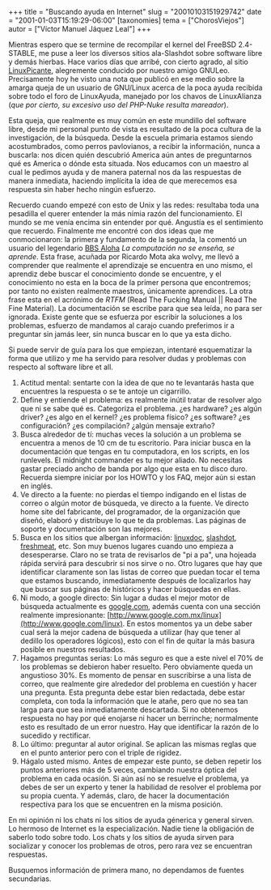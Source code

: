 +++
title = "Buscando ayuda en Internet"
slug = "20010103151929742"
date = "2001-01-03T15:19:29-06:00"
[taxonomies]
tema = ["ChorosViejos"]
autor = ["Víctor Manuel Jáquez Leal"]
+++

Mientras espero que se termine de recompilar el kernel del FreeBSD 2.4-STABLE,
me puse a leer los diversos sitios ala-Slashdot sobre software libre y demás
hierbas. Hace varios días que arribé, con cierto agrado, al sitio
[LinuxPicante](http://www.linuxpicante.org), alegremente conducido por nuestro
amigo GNULeo. Precisamente hoy he visto una nota que publicó en ese medio sobre
la amarga queja de un usuario de GNU/Linux acerca de la poca ayuda recibida
sobre todo el foro de LinuxAyuda, manejado por los chavos de LinuxAlianza (*que
por cierto, su excesivo uso del PHP-Nuke resulta mareador*).

Esta queja, que realmente es muy común en este mundillo del software libre,
desde mi personal punto de vista es resultado de la poca cultura de la
investigación, de la búsqueda. Desde la escuela primaria estamos siendo
acostumbrados, como perros pavlovianos, a recibir la información, nunca a
buscarla: nos dicen quién descubrió America aún antes de preguntarnos qué es
America o dónde esta situada. Nos educamos con un maestro al cual le pedimos
ayuda y de manera paternal nos da las respuestas de manera inmediata, haciendo
implícita la idea de que merecemos esa respuesta sin haber hecho ningún
esfuerzo.

<!-- more -->

Recuerdo cuando empezé con esto de Unix y las redes: resultaba toda una
pesadilla el querer entender la más nímia razón del funcionamiento. El mundo se
me venía encima sin entender por qué. Angustía es el sentimiento que recuerdo.
Finalmente me encontré con dos ideas que me conmocionaron: la primera y
fundamento de la segunda, la comentó un usuario del legendario [BBS
Aloha](telnet://alohabbs.org.mx) *La computación no se enseña, se aprende*. Esta
frase, acuñada por Ricardo Mota aka wolvy, me llevó a comprender que realmente
el aprendizaje se encuentra en uno mismo, el aprendiz debe buscar el
conocimiento donde se encuentre, y el conocimiento no esta en la boca de la
primer persona que encontremos; por tanto no existen realmente maestros,
únicamente aprendices. La otra frase esta en el acrónimo de *RTFM* (Read The
Fucking Manual || Read The Fine Material). La documentación se escribe para que
sea leída, no para ser ignorada. Existe gente que se esfuerza por escribir la
soluciones a los problemas, esfuerzo de mandamos al carajo cuando preferimos ir
a preguntar sin jamás leer, sin nunca buscar en lo que ya esta dicho.

Si puede servir de guía para los que empiezan, intentaré esquematizar la forma
que utilizo y me ha servido para resolver dudas y problemas con respecto al
software libre et all.

1. Actitud mental: sentarte con la idea de que no te levantarás hasta que
   encuentres la respuesta o se te antoje un cigarrillo.
2. Define y entiende el problema: es realmente inútil tratar de resolver algo
   que ni se sabe qué es. Categoriza el problema. ¿es hardware? ¿es algún
   driver? ¿es algo en el kernel? ¿es problema físico? ¿es software? ¿es
   configuración? ¿es compilación? ¿algún mensaje extraño?
3. Busca alrededor de tí: muchas veces la solución a un problema se encuentra a
   menos de 10 cm de tu escritorio. Para iniciar busca en la documentación que
   tengas en tu computadora, en los scripts, en los runlevels. El midnight
   commander es tu mejor aliado. No necesitas gastar preciado ancho de banda por
   algo que esta en tu disco duro. Recuerda siempre iniciar por los HOWTO y los
   FAQ, mejor aún si estan en inglés.
4. Ve directo a la fuente: no pierdas el tiempo indigando en el listas de correo
   o algún motor de búsqueda, ve directo a la fuente. Ve directo home site del
   fabricante, del programador, de la organización que diseñó, elaboró y
   distribuye lo que te da problemas. Las páginas de soporte y documentación son
   las mejores.
5. Busca en los sitios que albergan información:
   [linuxdoc](http://www.linuxdoc.org), [slashdot](http://www.slashdot.org),
   [freshmeat](http://www.freshmeat.net), etc. Son muy buenos lugares cuando uno
   empieza a desesperarse. Claro no se trata de revisarlos de "pi a pa", una
   hojeada rápida servirá para descubrir si nos sirve o no. Otro lugares que hay
   que identificar claramente son las listas de correo que puedan tocar el tema
   que estamos buscando, inmediatamente después de localizarlos hay que buscar
   sus páginas de históricos y hacer búsquedas en ellas.
6. Ni modo, a google directo: Sin lugar a dudas el mejor motor de búsqueda
   actualmente es [google.com](http://www.google.com), además cuenta con una
   sección realmente impresionante:
   [http://www.google.com.mx/linux](http://www.google.com/linux). En estos
   momentos ya un debe saber cual será la mejor cadena de búsqueda a utilizar
   (hay que tener al dedillo los operadores lógicos), esto con el fin de quitar
   la más basura posible en nuestros resultados.
7. Hagamos preguntas serias: Lo más seguro es que a este nivel el 70% de los
   problemas se debieron haber resuelto. Pero obviamente queda un angustioso
   30%. Es momento de pensar en suscribirse a una lista de correo, que realmente
   gire alrededor del problema en cuestión y hacer una pregunta. Esta pregunta
   debe estar bien redactada, debe estar completa, con toda la información que
   le atañe, pero que no sea tan larga para que sea inmediatamente descartada.
   Si no obtenemos respuesta no hay por qué enojarse ni hacer un berrinche;
   normalmente esto es resultado de un error nuestro. Hay que identificar la
   razón de lo sucedido y rectificar.
8. Lo último: preguntar al autor original. Se aplican las mismas reglas que en
   el punto anterior pero con el triple de rigidez.
9. Hágalo usted mismo. Antes de empezar este punto, se deben repetir los puntos
   anteriores más de 5 veces, cambiando nuestra óptica del problema en cada
   ocasión. Si aún así no se resuelve el problema, ya debes de ser un experto y
   tener la habilidad de resolver el problema por su propia cuenta. Y además,
   claro, de hacer la documentación respectiva para los que se encuentren en la
   misma posición.

En mi opinión ni los chats ni los sitios de ayuda génerica y general sirven. Lo
hermoso de Internet es la especialización. Nadie tiene la obligación de saberlo
todo sobre todo. Los chats y los sitios de ayuda sirven para socializar y
conocer los problemas de otros, pero rara vez se encuentran respuestas.

Busquemos información de primera mano, no dependamos de fuentes secundarias.
